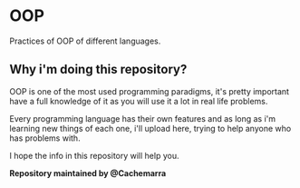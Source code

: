 # OOP
Practices of OOP of different languages.

## Why i'm doing this repository?

OOP is one of the most used programming paradigms, it's pretty important have a full knowledge 
of it as you will use it a lot in real life problems. 

Every programming language has their own features and as long as i'm learning new things of
each one, i'll upload here, trying to help anyone who has problems with.

I hope the info in this repository will help you.


**Repository maintained by @Cachemarra**


